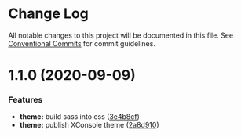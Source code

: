 # Change Log

All notable changes to this project will be documented in this file.
See [Conventional Commits](https://conventionalcommits.org) for commit guidelines.

# 1.1.0 (2020-09-09)


### Features

* **theme:** build sass into css ([3e4b8cf](https://github.com/aliyun/console-components/commit/3e4b8cfbefbe81b7034a75d3b928e78a006b6628))
* **theme:** publish XConsole theme ([2a8d910](https://github.com/aliyun/console-components/commit/2a8d9101d1cc69686943893c9f321620d67222cc))

